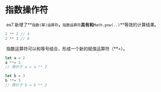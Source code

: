 # 指数操作符

​	es7 新增了**`指数(幂)运算符`**，**`指数运算符`**具有和**`Math.pow(..)`**等效的计算结果。

```javascript
2 ** 2 // 4
2 ** 3 // 8
```

​	指数运算符可以和等号结合，形成一个新的赋值运算符（**=）。

```javascript
let a = 2
a **= 2
// 等价于 a = a ** 2

let b = 3
b **= 3
// 等价于 b = b ** 3
```

